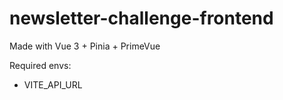 # newsletter-challenge-frontend

Made with Vue 3 + Pinia + PrimeVue

Required envs:

- VITE_API_URL
